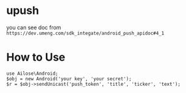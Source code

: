 # upush
you can see doc from `https://dev.umeng.com/sdk_integate/android_push_apidoc#4_1`

# How to Use

```
use Ailose\Android;
$obj = new Android('your key', 'your secret');
$r = $obj->sendUnicast('push_token', 'title', 'ticker', 'text');

```
